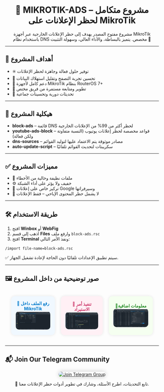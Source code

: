 <h1 align="center">🚫 MIKROTIK-ADS – مشروع متكامل لحظر الإعلانات على MikroTik</h1>

<p align="center">
  مشروع مفتوح المصدر يهدف إلى حظر الإعلانات الخارجية عبر أجهزة MikroTik باستخدام نظام DNS مخصص. يتميز بالبساطة، والأداء العالي، وسهولة التثبيت 💪
</p>

<hr>

<h2>🎯 أهداف المشروع</h2>

<ul>
  <li>✳️ توفير حلول فعالة وجاهزة لحظر الإعلانات</li>
  <li>📡 تحسين تجربة التصفح وتقليل استهلاك البيانات</li>
  <li>🧱 دعم كامل لأجهزة MikroTik بنظام RouterOS 7+</li>
  <li>🤝 تطوير ومتابعة مستمرة من فريق مختص</li>
  <li>🔧 تحديثات دورية وتحسينات جماعية</li>
</ul>

<hr>

<h2>📂 هيكلية المشروع</h2>

<ul>
  <li><strong>block-ads</strong> – قائمة DNS لحظر أكثر من 99% من الإعلانات الخارجية</li>
  <li><strong>youtube-ads-block</strong> – قواعد مخصصة لحظر إعلانات يوتيوب (النسبة متفاوتة ولكن فعالة)</li>
  <li><strong>dns-sources</strong> – مصادر موثوقة يتم الاعتماد عليها لتوليد القوائم</li>
  <li><strong>auto-update-script</strong> – سكريبتات لتحديث القوائم تلقائيًا</li>
</ul>

<hr>

<h2>✅ مميزات المشروع</h2>

<ul>
  <li>🔐 ملفات نظيفة وخالية من الأخطاء</li>
  <li>⚙️ خفيف ولا يؤثر على أداء الشبكة</li>
  <li>🧼 تركيز خاص على إعلانات Google وسيرفراتها</li>
  <li>📄 لا يشمل حظر المحتوى الإباحي – فقط الإعلانات</li>
</ul>

<hr>

<h2>🛠️ طريقة الاستخدام</h2>

<ol>
  <li>افتح <strong>Winbox</strong> أو <strong>WebFig</strong></li>
  <li>اذهب إلى قسم <strong>Files</strong> وارفع ملف <code>block-ads.rsc</code></li>
  <li>افتح <strong>Terminal</strong> ونفذ الأمر التالي:</li>
</ol>

<pre><code>/import file-name=block-ads.rsc</code></pre>

<p>✅ سيتم تطبيق الإعدادات تلقائيًا دون الحاجة لإعادة تشغيل الجهاز.</p>

<hr>

<h2>🖼️ صور توضيحية من داخل المشروع</h2>

<div align="center">

<table style="border-collapse: separate; border-spacing: 20px;">
  <tr>
    <td align="center" style="background-color: #f0f8ff; padding: 15px; border-radius: 12px; box-shadow: 0 0 10px rgba(0,0,0,0.1);">
      <strong style="color: #007acc;">🔹 رفع الملف داخل MikroTik</strong><br>
      <img src="images/upload1.png" width="250" style="border-radius: 10px;"/>
    </td>
    <td align="center" style="background-color: #fff0f5; padding: 15px; border-radius: 12px; box-shadow: 0 0 10px rgba(0,0,0,0.1);">
      <strong style="color: #cc3366;">🔹 تنفيذ أمر الاستيراد</strong><br>
      <img src="images/upload4.png" width="250" style="border-radius: 10px;"/>
    </td>
    <td align="center" style="background-color: #f5fff0; padding: 15px; border-radius: 12px; box-shadow: 0 0 10px rgba(0,0,0,0.1);">
      <strong style="color: #228b22;">🔹معلومات اضافية </strong><br>
      <img src="images/upload5.png" width="250" style="border-radius: 10px;"/>
    </td>
  </tr>
</table>

</div>

<hr>

<h2>📬 Join Our Telegram Community</h2>

<div align="center" style="margin-top: 20px;">
  <a href="https://t.me/star1ink_1raq" target="_blank">
    <img src="https://img.shields.io/badge/Join%20Us%20on-Telegram-2CA5E0?style=for-the-badge&logo=telegram&logoColor=white" alt="Join Telegram Group" height="60" style="border-radius: 10px; box-shadow: 0 0 15px rgba(0,0,0,0.2);">
  </a>
</div>

<p align="center">
  💬 تابع التحديثات، اطرح الأسئلة، وشارك في تطوير أدوات حظر الإعلانات معنا.
</p>
